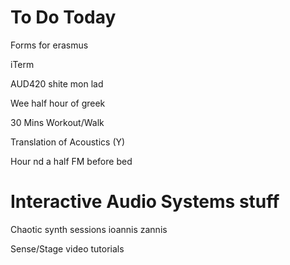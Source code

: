 # To Do Today

Forms for erasmus

iTerm

AUD420 shite mon lad

Wee half hour of greek

30 Mins Workout/Walk

Translation of Acoustics (Y)

Hour nd a half FM before bed

# Interactive Audio Systems stuff

Chaotic synth sessions ioannis zannis

Sense/Stage video tutorials
